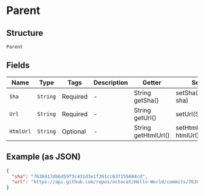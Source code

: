 
# Parent

## Structure

`Parent`

## Fields

| Name | Type | Tags | Description | Getter | Setter |
|  --- | --- | --- | --- | --- | --- |
| `Sha` | `String` | Required | - | String getSha() | setSha(String sha) |
| `Url` | `String` | Required | - | String getUrl() | setUrl(String url) |
| `HtmlUrl` | `String` | Optional | - | String getHtmlUrl() | setHtmlUrl(String htmlUrl) |

## Example (as JSON)

```json
{
  "sha": "7638417db6d59f3c431d3e1f261cc637155684cd",
  "url": "https://api.github.com/repos/octocat/Hello-World/commits/7638417db6d59f3c431d3e1f261cc637155684cd"
}
```

